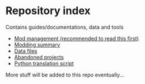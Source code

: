 # Repository index
Contains guides/documentations, data and tools

- [Mod management (recommended to read this first)](./Guides/TOI_Mod_Management_Guide.pdf)
- [Modding summary](./Guides/ModSummary.md)
- [Data files](./ConfData/README.md)
- [Abandoned projects](./Archive)
- [Python translation script](./translate_json.py)

More stuff will be added to this repo eventually...